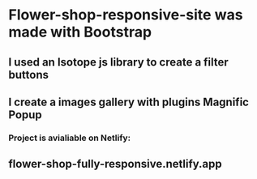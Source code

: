 # Flower-shop-responsive-site was made with Bootstrap 
## I used an Isotope js library to create a filter buttons
## I create a images gallery with plugins Magnific Popup
### Project is avialiable on Netlify:
## flower-shop-fully-responsive.netlify.app
